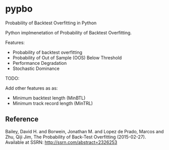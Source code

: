 # pypbo
Probability of Backtest Overfitting in Python

Python implmenetation of Probability of Backtest Overfitting. 

Features:

* Probability of backtest overfitting
* Probability of Out of Sample (OOS) Below Threshold
* Performance Degradation
* Stochastic Dominance

TODO:

Add other features as as:
* Minimum backtest length (MinBTL)
* Minimum track record length (MinTRL)

Reference
---------
Bailey, David H. and Borwein, Jonathan M. and Lopez de Prado, Marcos and Zhu, Qiji Jim, The Probability of Back-Test Overfitting (2015-02-27). Available at SSRN: http://ssrn.com/abstract=2326253
